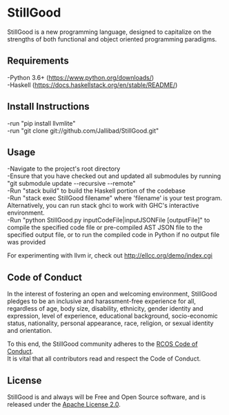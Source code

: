 # StillGood  
  
StillGood is a new programming language, designed to capitalize on the strengths of both functional and object oriented programming paradigms.  
  
## Requirements  
-Python 3.6+ (https://www.python.org/downloads/)  
-Haskell (https://docs.haskellstack.org/en/stable/README/)  
  
## Install Instructions  
-run "pip install llvmlite"  
-run "git clone git://github.com/Jallibad/StillGood.git"  
  
## Usage  
-Navigate to the project's root directory  
-Ensure that you have checked out and updated all submodules by running "git submodule update --recursive --remote"  
-Run "stack build" to build the Haskell portion of the codebase  
-Run "stack exec StillGood filename" where 'filename' is your test program. Alternatively, you can run stack ghci to work with GHC's interactive environment.  
-Run "python StillGood.py inputCodeFile|inputJSONFile [outputFile]" to compile the specified code file or pre-compiled AST JSON file to the specified output file, or to run the compiled code in Python if no output file was provided  
  
For experimenting with llvm ir, check out http://ellcc.org/demo/index.cgi  
  
## Code of Conduct  
  
In the interest of fostering an open and welcoming environment, StillGood pledges to be an inclusive and harassment-free experience for  all, regardless of age, body size, disability, ethnicity, gender identity and expression, level of experience, educational background, socio-economic status, nationality, personal appearance, race, religion, or sexual identity and orientation.  
  
To this end, the StillGood community adheres to the [RCOS Code of Conduct](CODE_OF_CONDUCT.md).  
It is vital that all contributors read and respect the Code of Conduct.  
  
## License  
  
StillGood is and always will be Free and Open Source software, and is released under the [Apache License 2.0](LICENSE.md).  